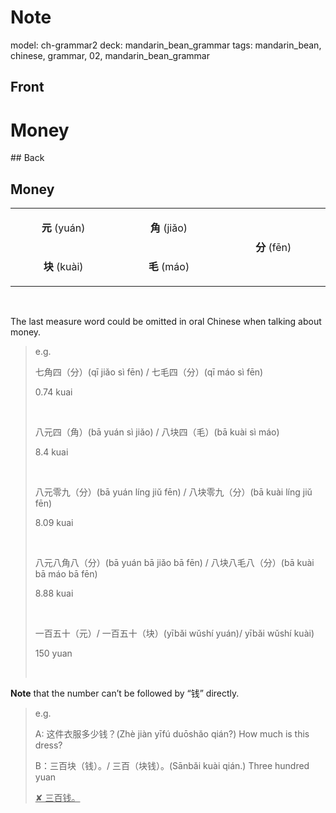 # Note
model: ch-grammar2
deck: mandarin_bean_grammar
tags: mandarin_bean, chinese, grammar, 02, mandarin_bean_grammar

## Front
<h1 class="head">Money
</h1>
## Back

<div id="elementor-tab-content-1581" class="elementor-tab-content elementor-clearfix elementor-active" data-tab="1" role="tabpanel" aria-labelledby="elementor-tab-title-1581" style="display: block;"><h2>Money</h2>
<table>
<tbody>
<tr>
<td style="text-align: center" width="184">
<p><strong>元</strong> (yuán)</p>
</td>
<td style="text-align: center" width="184">
<p><strong>角</strong> (jiǎo)</p>
</td>
<td style="text-align: center" rowspan="2" width="184">
<p><strong>分</strong> (fēn)</p>
</td>
</tr>
<tr>
<td style="text-align: center" width="184">
<p><strong>块</strong> (kuài)</p>
</td>
<td style="text-align: center" width="184">
<p><strong>毛</strong> (máo)</p>
</td>
</tr>
</tbody>
</table>
<p>&nbsp;</p>
<p>The last measure word could be omitted in oral Chinese when talking about money.</p>
<blockquote>
<p>e.g.</p>
<p>七角四（分）(qī jiǎo sì fēn) / 七毛四（分）(qī máo sì fēn)</p>
<p>0.74 kuai</p>
<p>&nbsp;</p>
<p>八元四（角）(bā yuán sì jiǎo) / 八块四（毛）(bā kuài sì máo)</p>
<p>8.4 kuai</p>
<p>&nbsp;</p>
<p>八元零九（分）(bā yuán líng jiǔ fēn) / 八块零九（分）(bā kuài líng jiǔ fēn)</p>
<p>8.09 kuai</p>
<p>&nbsp;</p>
<p>八元八角八（分）(bā yuán bā jiǎo bā fēn) / 八块八毛八（分）(bā kuài bā máo bā fēn)</p>
<p>8.88 kuai</p>
<p>&nbsp;</p>
<p>一百五十（元）/ 一百五十（块）(yībǎi wǔshí yuán)/ yībǎi wǔshí kuài)</p>
<p>150 yuan</p>
<p>&nbsp;</p>
</blockquote>
<p><strong>Note</strong> that the number can’t be followed by “钱” directly.</p>
<blockquote>
<p>e.g.</p>
<p>A: 这件衣服多少钱？(Zhè jiàn yīfú duōshǎo qián?) How much is this dress?</p>
<p>B：三百块（钱）。/ 三百（块钱）。(Sānbǎi kuài qián.) Three hundred yuan</p>
<p><span style="text-decoration: underline">✘ 三百钱。</span></p>
</blockquote></div>

